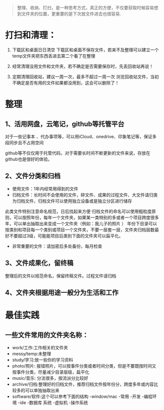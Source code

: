 
>	整理、收纳、打扫，是一种思考方式，真正的方便，不仅要获取时候容易想到文件夹的位置，更重要的是下次放文件进去也很容易.



#  打扫和清理：


1.  下载区和桌面日日清空
下载区和桌面不保存文件，若来不及整理可以建立一个temp文件夹把东西丢进去第二个看了在整理

2.  经常清理没用文件和文件夹，若不确定是否需要保存时，先丢回收站再说！

3.  定期清理回收站，建议一周一次，最多不超过一周一次
浏览回收站文件，当初不确定是否有用的文件如果都没用到，这会可以删除了！


#  整理


##  1、活用网盘，云笔记，github等托管平台

对于一些记事本 、代办事项等，可以用iCloud、onedrive、印象笔记等，保证多段同步且不占用空间

github等不仅仅用于托管代码，对于需要长时间不断更新的文件来说，存放在github也是很好的体验。


##  2、文件分类和归档
-	使用文件：1年内经常用得到的文件
-	归档文件：长时间不会使用的文件，碎文件、成果的过程文件、大文件请归类为归档文件，归档文件可以使用独立设备或是独立分区进行储存

此类文件特别注意命名规范，日后找起来方便
归档文件的命名可以使用粗粒度原则，可以按照年份，每年一个文件夹，如果某一类特别的多或者一个项目跨度很多年，可以单出抽取出来变成一个文件夹（例如：我儿子的照片 ）
年份下目录可以按类别和项目每一个类别或项目一个文件夹，不要一层套一层，文件夹归档层数最好不要超过3级，可能能项目后类别下面的文件夹可以扁平化。

-	非常重要的文件：请加密后多处备份，每月检查


##  3、文件成果化，留终稿
整理后的文件以规范命名，保留终稿文件。过程文件请归档


##  4、文件夹根据用途一般分为生活和工作


#  最佳实践

##  一些文件常用的文件夹名称：

-	work/工作:工作相关的文件夹
-	messy/temp:未整理
-	study/学习:放一些你的学习资料
-	photo/照片: 报错照片，可以按事件分类或者时间分类，但是不要既按时间又按事件分类，尽量减少目录层级，扁平化
-   music/音乐: 分法很多，按流派分比较好
-	archive/归档:整理好的归档文件，推荐归档文件按年份分，跨度多年或内容比较多的可以单独抽取出来
-	software/软件:这个可以参考下面的结构
		-window/mac
			-常用
			-开发
				-编程环境
				-ide
				-数据库
			系统
				-虚拟机
				-操作系统
		

